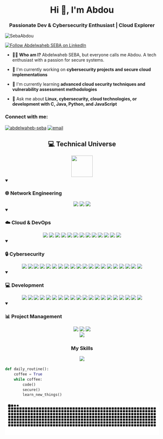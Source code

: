 <h1 align="center">Hi 👋, I'm Abdou</h1>
<h3 align="center">Passionate Dev & Cybersecurity Enthusiast | Cloud Explorer</h3>

<p align="left"> <img src="https://komarev.com/ghpvc/?username=SebaAbdou&label=Profile%20views&color=0e75b6&style=flat" alt="SebaAbdou" /> </p>

<p align="left"> 
  <a href="https://www.linkedin.com/in/abdelwaheb-seba/" target="blank">
    <img src="https://img.shields.io/badge/Follow%20Me-LinkedIn-blue?style=for-the-badge&logo=linkedin" 
         alt="Follow Abdelwaheb SEBA on LinkedIn" />
  </a> 
</p>

- 🧙‍♂️ **Who am I?** Abdelwaheb SEBA, but everyone calls me Abdou. A tech enthusiast with a passion for secure systems.

- 🔭 I'm currently working on **cybersecurity projects and secure cloud implementations**

- 🌱 I'm currently learning **advanced cloud security techniques and vulnerability assessment methodologies**

- 💬 Ask me about **Linux, cybersecurity, cloud technologies, or development with C, Java, Python, and JavaScript**

<h3 align="left">Connect with me:</h3>
<p align="left">
<a href="https://www.linkedin.com/in/abdelwaheb-seba/" target="blank"><img align="center" src="https://raw.githubusercontent.com/rahuldkjain/github-profile-readme-generator/master/src/images/icons/Social/linked-in-alt.svg" alt="abdelwaheb-seba" height="30" width="40" /></a>
<a href="mailto:abdelwaheb.seba@gmail.com" target="_blank">
  <img align="center" src="https://cdn.simpleicons.org/gmail/EA4335" alt="email" height="35" width="40" />
</a>
</p>

<h2 align="center">💻 Technical Universe</h2>

<div align="center">
  <img src="https://media2.giphy.com/media/QssGEmpkyEOhBCb7e1/giphy.gif?cid=ecf05e47a0n3gi1bfqntqmob8g9aid1oyj2wr3ds3mg700bl&rid=giphy.gif" width="70px" height="70px">
</div>

<details open>
<summary><h3>🌐 Network Engineering</h3></summary>
<div align="center">
  <a href="#"><img src="https://img.shields.io/badge/OpenVPN-EA7E20?style=for-the-badge&logo=openvpn&logoColor=white" /></a>
  <a href="#"><img src="https://img.shields.io/badge/WireGuard-88171A?style=for-the-badge&logo=wireguard&logoColor=white" /></a>
  <a href="#"><img src="https://img.shields.io/badge/Nginx-009639?style=for-the-badge&logo=nginx&logoColor=white" /></a>
</div>
</details>

<details open>
<summary><h3>☁️ Cloud & DevOps</h3></summary>
<div align="center">
  <a href="#"><img src="https://img.shields.io/badge/Docker-2496ED?style=for-the-badge&logo=docker&logoColor=white" /></a>
  <a href="#"><img src="https://img.shields.io/badge/Kubernetes-326CE5?style=for-the-badge&logo=kubernetes&logoColor=white" /></a>
  <a href="#"><img src="https://img.shields.io/badge/Terraform-7B42BC?style=for-the-badge&logo=terraform&logoColor=white" /></a>
  <a href="#"><img src="https://img.shields.io/badge/GitLab_CI-FC6D26?style=for-the-badge&logo=gitlab&logoColor=white" /></a>
  <a href="#"><img src="https://img.shields.io/badge/GitHub_Actions-2088FF?style=for-the-badge&logo=github-actions&logoColor=white" /></a>
  <a href="#"><img src="https://img.shields.io/badge/Jenkins-D24939?style=for-the-badge&logo=jenkins&logoColor=white" /></a>
  <a href="#"><img src="https://img.shields.io/badge/AWS_EC2-FF9900?style=for-the-badge&logo=amazon-aws&logoColor=white" /></a>
  <a href="#"><img src="https://img.shields.io/badge/AWS_S3-569A31?style=for-the-badge&logo=amazon-s3&logoColor=white" /></a>
  <a href="#"><img src="https://img.shields.io/badge/Azure-0078D4?style=for-the-badge&logo=microsoft-azure&logoColor=white" /></a>
  <a href="#"><img src="https://img.shields.io/badge/VMware-607078?style=for-the-badge&logo=vmware&logoColor=white" /></a>
  <a href="#"><img src="https://img.shields.io/badge/Ubuntu-E95420?style=for-the-badge&logo=ubuntu&logoColor=white" /></a>
  <a href="#"><img src="https://img.shields.io/badge/CentOS-262577?style=for-the-badge&logo=centos&logoColor=white" /></a>
  <a href="#"><img src="https://img.shields.io/badge/VirtualBox-183A61?style=for-the-badge&logo=virtualbox&logoColor=white" /></a>
</div>
</details>

<details open>
<summary><h3>🔒 Cybersecurity</h3></summary>
<div align="center">
  <a href="#"><img src="https://img.shields.io/badge/Kali_Linux-557C94?style=for-the-badge&logo=kali-linux&logoColor=white" /></a>
  <a href="#"><img src="https://img.shields.io/badge/Wireshark-1679A7?style=for-the-badge&logo=wireshark&logoColor=white" /></a>
  <a href="#"><img src="https://img.shields.io/badge/Metasploit-E34F26?style=for-the-badge&logo=metasploit&logoColor=white" /></a>
  <a href="#"><img src="https://img.shields.io/badge/BurpSuite-FF6633?style=for-the-badge&logo=burp&logoColor=white" /></a>
  <a href="#"><img src="https://img.shields.io/badge/Nessus-7DB9B6?style=for-the-badge&logo=tenable&logoColor=white" /></a>
  <a href="#"><img src="https://img.shields.io/badge/ELK_Stack-005571?style=for-the-badge&logo=elastic-stack&logoColor=white" /></a>
  <a href="#"><img src="https://img.shields.io/badge/Splunk-000000?style=for-the-badge&logo=splunk&logoColor=white" /></a>
  <a href="#"><img src="https://img.shields.io/badge/Wazuh-024593?style=for-the-badge&logo=wazuh&logoColor=white" /></a>
  <a href="#"><img src="https://img.shields.io/badge/OWASP_ZAP-F9A03C?style=for-the-badge&logo=owasp&logoColor=white" /></a>
  <a href="#"><img src="https://img.shields.io/badge/Snort-DD0031?style=for-the-badge&logo=cisco&logoColor=white" /></a>
  <a href="#"><img src="https://img.shields.io/badge/Nmap-0E83CD?style=for-the-badge&logo=nmap&logoColor=white" /></a>
  <a href="#"><img src="https://img.shields.io/badge/OpenVAS-81B29A?style=for-the-badge&logo=openvas&logoColor=white" /></a>
  <a href="#"><img src="https://img.shields.io/badge/Suricata-0078D4?style=for-the-badge&logo=suricata&logoColor=white" /></a>
  <a href="#"><img src="https://img.shields.io/badge/Hashcat-5468FF?style=for-the-badge&logo=hashcat&logoColor=white" /></a>
  <a href="#"><img src="https://img.shields.io/badge/JWT-000000?style=for-the-badge&logo=json-web-tokens&logoColor=white" /></a>
  <a href="#"><img src="https://img.shields.io/badge/Cloudflare-F38020?style=for-the-badge&logo=cloudflare&logoColor=white" /></a>
  <a href="#"><img src="https://img.shields.io/badge/Shodan-E50914?style=for-the-badge&logo=shodan&logoColor=white" /></a>
  <a href="#"><img src="https://img.shields.io/badge/Aircrack--ng-00599C?style=for-the-badge&logo=aircrack-ng&logoColor=white" /></a>
  <a href="#"><img src="https://img.shields.io/badge/John_the_Ripper-F37626?style=for-the-badge&logo=john&logoColor=white" /></a>
  <a href="#"><img src="https://img.shields.io/badge/Hydra-4B275F?style=for-the-badge&logo=hydra&logoColor=white" /></a>
</div>
</details>

<details open>
<summary><h3>💻 Development</h3></summary>
<div align="center">
  <a href="#"><img src="https://img.shields.io/badge/Python-3776AB?style=for-the-badge&logo=python&logoColor=white" /></a>
  <a href="#"><img src="https://img.shields.io/badge/C-00599C?style=for-the-badge&logo=c&logoColor=white" /></a>
  <a href="#"><img src="https://img.shields.io/badge/Java-ED8B00?style=for-the-badge&logo=java&logoColor=white" /></a>
  <a href="#"><img src="https://img.shields.io/badge/PHP-777BB4?style=for-the-badge&logo=php&logoColor=white" /></a>
  <a href="#"><img src="https://img.shields.io/badge/JavaScript-F7DF1E?style=for-the-badge&logo=javascript&logoColor=black" /></a>
  <a href="#"><img src="https://img.shields.io/badge/TypeScript-3178C6?style=for-the-badge&logo=typescript&logoColor=white" /></a>
  <a href="#"><img src="https://img.shields.io/badge/Node.js-339933?style=for-the-badge&logo=node.js&logoColor=white" /></a>
  <a href="#"><img src="https://img.shields.io/badge/Express-000000?style=for-the-badge&logo=express&logoColor=white" /></a>
  <a href="#"><img src="https://img.shields.io/badge/Spring_Boot-6DB33F?style=for-the-badge&logo=spring-boot&logoColor=white" /></a>
  <a href="#"><img src="https://img.shields.io/badge/React.js-61DAFB?style=for-the-badge&logo=react&logoColor=black" /></a>
  <a href="#"><img src="https://img.shields.io/badge/Vue.js-4FC08D?style=for-the-badge&logo=vue.js&logoColor=white" /></a>
  <a href="#"><img src="https://img.shields.io/badge/PostgreSQL-316192?style=for-the-badge&logo=postgresql&logoColor=white" /></a>
  <a href="#"><img src="https://img.shields.io/badge/MongoDB-47A248?style=for-the-badge&logo=mongodb&logoColor=white" /></a>
  <a href="#"><img src="https://img.shields.io/badge/JUnit-25A162?style=for-the-badge&logo=junit5&logoColor=white" /></a>
  <a href="#"><img src="https://img.shields.io/badge/pytest-0A9EDC?style=for-the-badge&logo=pytest&logoColor=white" /></a>
  <a href="#"><img src="https://img.shields.io/badge/Git-F05032?style=for-the-badge&logo=git&logoColor=white" /></a>
  <a href="#"><img src="https://img.shields.io/badge/GitHub-181717?style=for-the-badge&logo=github&logoColor=white" /></a>
  <a href="#"><img src="https://img.shields.io/badge/MySQL-4479A1?style=for-the-badge&logo=mysql&logoColor=white" /></a>
  <a href="#"><img src="https://img.shields.io/badge/PowerShell-5391FE?style=for-the-badge&logo=powershell&logoColor=white" /></a>
  <a href="#"><img src="https://img.shields.io/badge/Bash-4EAA25?style=for-the-badge&logo=gnu-bash&logoColor=white" /></a>
</div>
</details>

<details open>
<summary><h3>📊 Project Management</h3></summary>
<div align="center">
  <a href="#"><img src="https://img.shields.io/badge/Jira-0052CC?style=for-the-badge&logo=jira&logoColor=white" /></a>
  <a href="#"><img src="https://img.shields.io/badge/Trello-0052CC?style=for-the-badge&logo=trello&logoColor=white" /></a>
  <a href="#"><img src="https://img.shields.io/badge/Notion-000000?style=for-the-badge&logo=notion&logoColor=white" /></a>
</div>
</details>

<div align="center">
  <img width="600" src="https://i.pinimg.com/originals/e4/26/70/e426702edf874b181aced1e2fa5c6cde.gif" />
</div>

<div align="center">
  <h3>My Skills</h3>
  <img src="https://skillicons.dev/icons?i=aws,kubernetes,docker,terraform,gitlab,github,python,c,java,php,javascript,typescript,nodejs,express,spring,react,vue,postgresql,mongodb,linux,bash" /><br>
</div>

```python
def daily_routine():
    coffee = True
    while coffee:
        code()
        secure()
        learn_new_things()
```

<picture>
  <source media="(prefers-color-scheme: dark)" srcset="https://raw.githubusercontent.com/SebaAbdou/SebaAbdou/output/github-snake-dark.svg" />
  <source media="(prefers-color-scheme: light)" srcset="https://raw.githubusercontent.com/SebaAbdou/SebaAbdou/output/github-snake.svg" />
  <img alt="github-snake" src="https://raw.githubusercontent.com/SebaAbdou/SebaAbdou/output/github-snake.svg" />
</picture>

